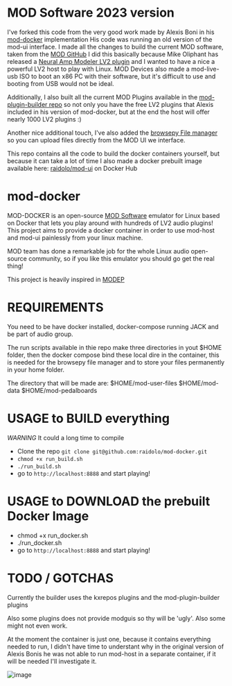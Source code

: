 # MOD Software 2023 version

I've forked this code from the very good work made by Alexis Boni in his [mod-docker](https://github.com/ajboni/mod-docker) implementation
His code was running an old version of the mod-ui interface. 
I made all the changes to build the current MOD software, taken from the [MOD GitHub](https://github.com/moddevices)
I did this basically because Mike Oliphant has released a [Neural Amp Modeler LV2 plugin](https://github.com/mikeoliphant/neural-amp-modeler-lv2) and I wanted to have a nice a powerful LV2 host to play with Linux. 
MOD Devices also made a mod-live-usb ISO to boot an x86 PC with their software, but it's difficult to use and booting from USB would not be ideal.

Additionally, I also built all the current MOD Plugins available in the [mod-plugin-builder repo](https://github.com/moddevices/mod-plugin-builder) so not only you have the free LV2 plugins that Alexis included in his version of mod-docker, but at the end the host will offer nearly 1000 LV2 plugins :)  

Another nice additional touch, I've also added the [browsepy File manager](https://github.com/moddevices/browsepy) so you can upload files directly from the MOD UI we interface. 

This repo contains all the code to build the docker containers yourself, but because it can take a lot of time I also made a docker prebuilt image available here: [raidolo/mod-ui](https://hub.docker.com/r/raidolo/mod-ui) on Docker Hub

# mod-docker

MOD-DOCKER is an open-source [MOD Software](https://www.moddevices.com/) emulator for Linux based on Docker that lets you play around with hundreds of LV2 audio plugins!
This project aims to provide a docker container in order to use mod-host and mod-ui painlessly from your linux machine.

MOD team has done a remarkable job for the whole Linux audio open-source community, so if you like this emulator you should go get the real thing!

This project is heavily inspired in [MODEP](https://github.com/BlokasLabs/modep)

# REQUIREMENTS

You need to be have docker installed, docker-compose running JACK and be part of audio group.

The run scripts available in thie repo make three directories in yout $HOME folder, then the docker compose bind these local dire in the container, this is needed for the browsepy file manager and to store your files permanently in your home folder.

The directory that will be made are:
$HOME/mod-user-files
$HOME/mod-data
$HOME/mod-pedalboards


# USAGE to BUILD everything

*WARNING* It could a long time to compile 

- Clone the repo `git clone git@github.com:raidolo/mod-docker.git`
- `chmod +x run_build.sh`
- `./run_build.sh`
- go to `http://localhost:8888` and start playing!

# USAGE to DOWNLOAD the prebuilt Docker Image

- chmod +x run_docker.sh
- ./run_docker.sh 
- go to `http://localhost:8888` and start playing!

# TODO / GOTCHAS

Currently the builder uses the kxrepos plugins and the mod-plugin-builder plugins

Also some plugins does not provide modguis so thy will be 'ugly'. Also some might not even work.

At the moment the container is just one, because it contains everything needed to run, I didn't have time to understant why in the original version of Alexis Bonis he was not able to run mod-host in a separate container, if it will be needed I'll investigate it.


![image](https://github.com/raidolo/mod-docker/assets/25846804/3abe0c9c-38ab-4edd-8463-d61a40f29fbd)

